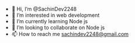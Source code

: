 - 👋 Hi, I’m @SachinDev2248
- 👀 I’m interested in web development
- 🌱 I’m currently learning Node js
- 💞️ I’m looking to collaborate on Node js
- 📫 How to reach me sachindev2248@gmail.com

<!---
SachinDev2248/SachinDev2248 is a ✨ special ✨ repository because its `README.md` (this file) appears on your GitHub profile.
You can click the Preview link to take a look at your changes.
--->
